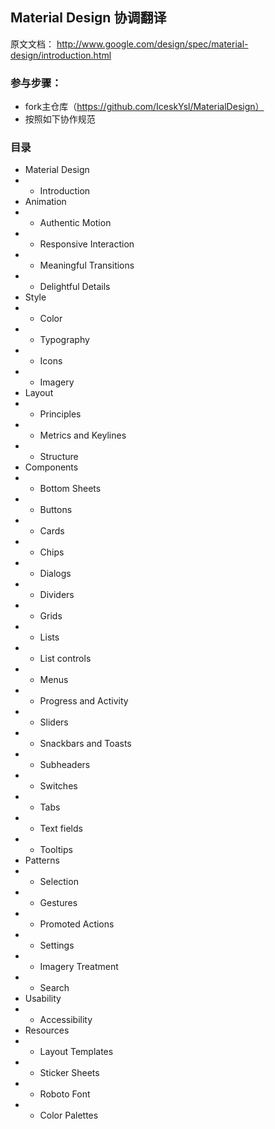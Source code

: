 ## Material Design 协调翻译

原文文档：
http://www.google.com/design/spec/material-design/introduction.html


### 参与步骤：
* fork主仓库（https://github.com/IceskYsl/MaterialDesign）
* 按照如下协作规范

### 目录
* Material Design
* * Introduction
* Animation
* * Authentic Motion
* * Responsive Interaction
* * Meaningful Transitions
* * Delightful Details
* Style
* * Color
* * Typography
* * Icons
* * Imagery
* Layout
* * Principles
* * Metrics and Keylines
* * Structure
* Components
* * Bottom Sheets
* * Buttons
* * Cards
* * Chips
* * Dialogs
* * Dividers
* * Grids
* * Lists
* * List controls
* * Menus
* * Progress and Activity
* * Sliders
* * Snackbars and Toasts
* * Subheaders
* * Switches
* * Tabs
* * Text fields
* * Tooltips
* Patterns
* * Selection
* * Gestures
* * Promoted Actions
* * Settings
* * Imagery Treatment
* * Search
* Usability
* * Accessibility
* Resources
* * Layout Templates
* * Sticker Sheets
* * Roboto Font
* * Color Palettes
